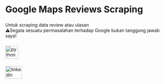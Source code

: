 <h1 align="left">Google Maps Reviews Scraping</h1>

###

<p align="left">Untuk scraping data review atau ulasan<br>⚠Segala sesuatu permasalahan terhadap Google bukan tanggung jawab saya!</p>

###

<div align="left">
  <img src="https://cdn.jsdelivr.net/gh/devicons/devicon/icons/python/python-original.svg" height="40" alt="python logo"  />
</div>

###

<div align="left">
  <a href="https://sociabuzz.com/dewa_jayon/donate" target="_blank">
    <img src="https://storage.sociabuzz.com/storage/img/sociabuzz_logo_square.png" width="52" height="40" alt="linkedin logo"  />
  </a>
</div>

###
